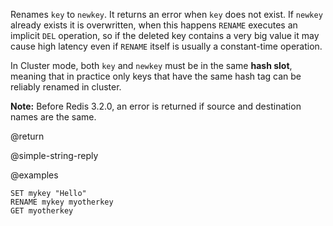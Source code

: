Renames `key` to `newkey`.
It returns an error when `key` does not exist.
If `newkey` already exists it is overwritten, when this happens `RENAME` executes an implicit `DEL` operation, so if the deleted key contains a very big value it may cause high latency even if `RENAME` itself is usually a constant-time operation.

In Cluster mode, both `key` and `newkey` must be in the same **hash slot**, meaning that in practice only keys that have the same hash tag can be reliably renamed in cluster.

**Note:** Before Redis 3.2.0, an error is returned if source and destination names are the same.

@return

@simple-string-reply

@examples

```cli
SET mykey "Hello"
RENAME mykey myotherkey
GET myotherkey
```
